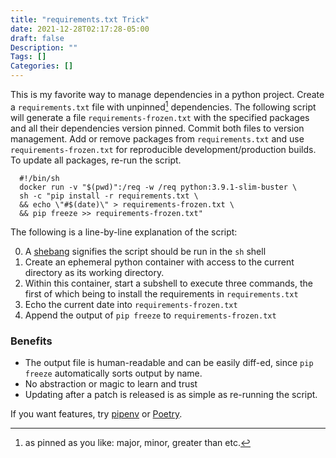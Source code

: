 ```yaml
---
title: "requirements.txt Trick"
date: 2021-12-28T02:17:28-05:00
draft: false
Description: ""
Tags: []
Categories: []
---
```


This is my favorite way to manage dependencies in a python project. Create a `requirements.txt` file with unpinned[^1]
dependencies. The following script will generate a file `requirements-frozen.txt` with the specified packages and all
their dependencies version pinned. Commit both files to version management. Add or remove packages
from `requirements.txt` and use `requirements-frozen.txt` for reproducible development/production builds. To update all
packages, re-run the script.

```
  #!/bin/sh
  docker run -v "$(pwd)":/req -w /req python:3.9.1-slim-buster \
  sh -c "pip install -r requirements.txt \
  && echo \"#$(date)\" > requirements-frozen.txt \
  && pip freeze >> requirements-frozen.txt"
```

The following is a line-by-line explanation of the script:

0. A [shebang](https://en.wikipedia.org/wiki/Shebang_%28Unix%29) signifies the script should be run in the `sh` shell
1. Create an ephemeral python container with access to the current directory as its working directory.
2. Within this container, start a subshell to execute three commands, the first of which being to install the
   requirements in `requirements.txt`
3. Echo the current date into `requirements-frozen.txt`
4. Append the output of `pip freeze` to `requirements-frozen.txt`

### Benefits

* The output file is human-readable and can be easily diff-ed, since `pip freeze` automatically sorts output by name.
* No abstraction or magic to learn and trust
* Updating after a patch is released is as simple as re-running the script.

If you want features, try [pipenv](https://pipenv.pypa.io/) or [Poetry](https://python-poetry.org/).

  [^1]: as pinned as you like: major, minor, greater than etc.